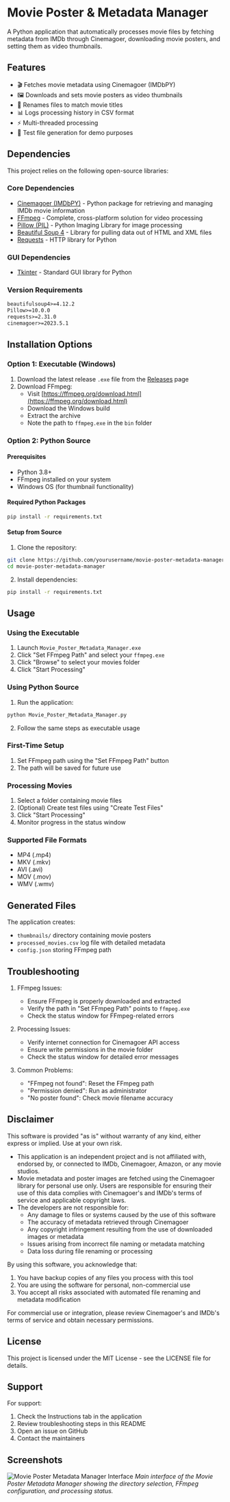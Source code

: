 # Movie Poster & Metadata Manager

A Python application that automatically processes movie files by fetching metadata from IMDb through Cinemagoer, downloading movie posters, and setting them as video thumbnails.

## Features

- 🎬 Fetches movie metadata using Cinemagoer (IMDbPY)
- 🖼️ Downloads and sets movie posters as video thumbnails
- 📝 Renames files to match movie titles
- 📊 Logs processing history in CSV format
- ⚡ Multi-threaded processing
- 🧪 Test file generation for demo purposes

## Dependencies

This project relies on the following open-source libraries:

### Core Dependencies
- [Cinemagoer (IMDbPY)](https://cinemagoer.github.io/) - Python package for retrieving and managing IMDb movie information
- [FFmpeg](https://ffmpeg.org/) - Complete, cross-platform solution for video processing
- [Pillow (PIL)](https://python-pillow.org/) - Python Imaging Library for image processing
- [Beautiful Soup 4](https://www.crummy.com/software/BeautifulSoup/) - Library for pulling data out of HTML and XML files
- [Requests](https://docs.python-requests.org/en/latest/) - HTTP library for Python

### GUI Dependencies
- [Tkinter](https://docs.python.org/3/library/tkinter.html) - Standard GUI library for Python

### Version Requirements
```txt
beautifulsoup4>=4.12.2
Pillow>=10.0.0
requests>=2.31.0
cinemagoer>=2023.5.1
```

## Installation Options

### Option 1: Executable (Windows)
1. Download the latest release `.exe` file from the [Releases](https://github.com/yourusername/movie-poster-metadata-manager/releases) page
2. Download FFmpeg:
   - Visit [https://ffmpeg.org/download.html](https://ffmpeg.org/download.html)
   - Download the Windows build
   - Extract the archive
   - Note the path to `ffmpeg.exe` in the `bin` folder

### Option 2: Python Source
#### Prerequisites
- Python 3.8+
- FFmpeg installed on your system
- Windows OS (for thumbnail functionality)

#### Required Python Packages
```bash
pip install -r requirements.txt
```

#### Setup from Source
1. Clone the repository:
```bash
git clone https://github.com/yourusername/movie-poster-metadata-manager.git
cd movie-poster-metadata-manager
```

2. Install dependencies:
```bash
pip install -r requirements.txt
```

## Usage

### Using the Executable
1. Launch `Movie_Poster_Metadata_Manager.exe`
2. Click "Set FFmpeg Path" and select your `ffmpeg.exe`
3. Click "Browse" to select your movies folder
4. Click "Start Processing"

### Using Python Source
1. Run the application:
```bash
python Movie_Poster_Metadata_Manager.py
```

2. Follow the same steps as executable usage

### First-Time Setup
1. Set FFmpeg path using the "Set FFmpeg Path" button
2. The path will be saved for future use

### Processing Movies
1. Select a folder containing movie files
2. (Optional) Create test files using "Create Test Files"
3. Click "Start Processing"
4. Monitor progress in the status window

### Supported File Formats
- MP4 (.mp4)
- MKV (.mkv)
- AVI (.avi)
- MOV (.mov)
- WMV (.wmv)

## Generated Files

The application creates:
- `thumbnails/` directory containing movie posters
- `processed_movies.csv` log file with detailed metadata
- `config.json` storing FFmpeg path

## Troubleshooting

1. FFmpeg Issues:
   - Ensure FFmpeg is properly downloaded and extracted
   - Verify the path in "Set FFmpeg Path" points to `ffmpeg.exe`
   - Check the status window for FFmpeg-related errors

2. Processing Issues:
   - Verify internet connection for Cinemagoer API access
   - Ensure write permissions in the movie folder
   - Check the status window for detailed error messages

3. Common Problems:
   - "FFmpeg not found": Reset the FFmpeg path
   - "Permission denied": Run as administrator
   - "No poster found": Check movie filename accuracy

## Disclaimer

This software is provided "as is" without warranty of any kind, either express or implied. Use at your own risk.

- This application is an independent project and is not affiliated with, endorsed by, or connected to IMDb, Cinemagoer, Amazon, or any movie studios.
- Movie metadata and poster images are fetched using the Cinemagoer library for personal use only. Users are responsible for ensuring their use of this data complies with Cinemagoer's and IMDb's terms of service and applicable copyright laws.
- The developers are not responsible for:
  - Any damage to files or systems caused by the use of this software
  - The accuracy of metadata retrieved through Cinemagoer
  - Any copyright infringement resulting from the use of downloaded images or metadata
  - Issues arising from incorrect file naming or metadata matching
  - Data loss during file renaming or processing

By using this software, you acknowledge that:
1. You have backup copies of any files you process with this tool
2. You are using the software for personal, non-commercial use
3. You accept all risks associated with automated file renaming and metadata modification

For commercial use or integration, please review Cinemagoer's and IMDb's terms of service and obtain necessary permissions.

## License

This project is licensed under the MIT License - see the LICENSE file for details.

## Support

For support:
1. Check the Instructions tab in the application
2. Review troubleshooting steps in this README
3. Open an issue on GitHub
4. Contact the maintainers

## Screenshots

![Movie Poster Metadata Manager Interface](screenshots/screenshot1.png)
*Main interface of the Movie Poster Metadata Manager showing the directory selection, FFmpeg configuration, and processing status.*
